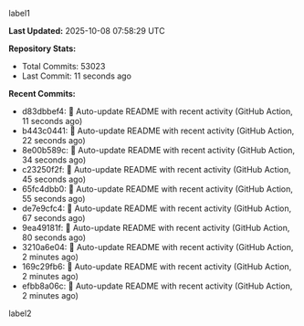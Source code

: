 
label1 
<!-- ACTIVITY_START -->
**Last Updated:** 2025-10-08 07:58:29 UTC

**Repository Stats:**
- Total Commits: 53023
- Last Commit: 11 seconds ago

**Recent Commits:**
- d83dbbef4: 🤖 Auto-update README with recent activity (GitHub Action, 11 seconds ago)
- b443c0441: 🤖 Auto-update README with recent activity (GitHub Action, 22 seconds ago)
- 8e00b589c: 🤖 Auto-update README with recent activity (GitHub Action, 34 seconds ago)
- c23250f2f: 🤖 Auto-update README with recent activity (GitHub Action, 45 seconds ago)
- 65fc4dbb0: 🤖 Auto-update README with recent activity (GitHub Action, 55 seconds ago)
- de7e9cfc4: 🤖 Auto-update README with recent activity (GitHub Action, 67 seconds ago)
- 9ea49181f: 🤖 Auto-update README with recent activity (GitHub Action, 80 seconds ago)
- 3210a6e04: 🤖 Auto-update README with recent activity (GitHub Action, 2 minutes ago)
- 169c29fb6: 🤖 Auto-update README with recent activity (GitHub Action, 2 minutes ago)
- efbb8a06c: 🤖 Auto-update README with recent activity (GitHub Action, 2 minutes ago)
<!-- ACTIVITY_END -->

label2
